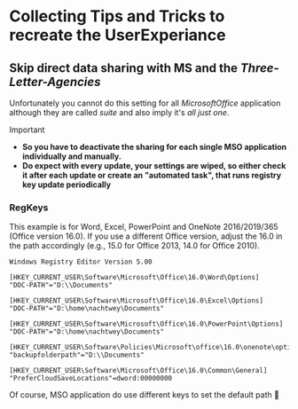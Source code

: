 # Collecting Tips and Tricks to recreate the UserExperiance

## Skip direct data sharing with MS and the *Three-Letter-Agencies*
Unfortunately you cannot do this setting for all *MicrosoftOffice* application although they are called *suite* and also imply it's *all just one*.

> [!IMPORTANT]
> - **So you have to deactivate the sharing for each single MSO application individually and manually.**
> - **Do expect with every update, your settings are wiped, so either check it after each update or create an "automated task", that runs registry key update periodically**

### RegKeys 
This example is for Word, Excel, PowerPoint and OneNote 2016/2019/365 (Office version 16.0). If you use a different Office version, adjust the 16.0 in the path accordingly (e.g., 15.0 for Office 2013, 14.0 for Office 2010).

```
Windows Registry Editor Version 5.00

[HKEY_CURRENT_USER\Software\Microsoft\Office\16.0\Word\Options]
"DOC-PATH"="D:\\Documents"

[HKEY_CURRENT_USER\Software\Microsoft\Office\16.0\Excel\Options]
"DOC-PATH"="D:\home\nachtwey\Documents"

[HKEY_CURRENT_USER\Software\Microsoft\Office\16.0\PowerPoint\Options]
"DOC-PATH"="D:\home\nachtwey\Documents"

[HKEY_CURRENT_USER\Software\Policies\Microsoft\office\16.0\onenote\options\paths]
"backupfolderpath"="D:\\Documents"

[HKEY_CURRENT_USER\Software\Microsoft\Office\16.0\Common\General]
"PreferCloudSaveLocations"=dword:00000000
```

Of course, MSO application do use different keys to set the default path 🤡
